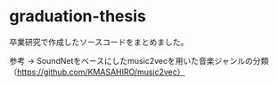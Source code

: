 # graduation-thesis
卒業研究で作成したソースコードをまとめました。

参考 → SoundNetをベースにしたmusic2vecを用いた音楽ジャンルの分類（https://github.com/KMASAHIRO/music2vec）
